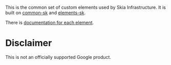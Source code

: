 This is the common set of custom elements used by Skia Infrastructure. It is built on
[common-sk](https://www.npmjs.com/package/common-sk) and
[elements-sk](https://www.npmjs.com/package/elements-sk).

There is [documentation for each element](https://jsdoc.skia.org).

Disclaimer
==========

This is not an officially supported Google product.
